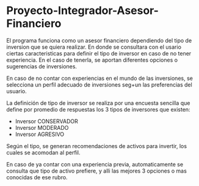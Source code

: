 # Proyecto-Integrador-Asesor-Financiero
El programa funciona como un asesor financiero dependiendo del tipo de inversion que se quiera realizar. En donde se consultara con el usario ciertas caracteristicas para definir el tipo de inversor en caso de no tener experiencia. En el caso de tenerla, se aportan diferentes opciones o sugerencias de inversiones.

En caso de no contar con  experiencias en el  mundo de las inversiones, se selecciona un perfil adecuado de inversiones seg+un las preferencias del usuario.

La definición de tipo de  inversor se realiza por una encuesta sencilla que define por promedio de respuestas los 3 tipos de inversores que existen: 
- Inversor CONSERVADOR
- Inversor MODERADO
- Inversor AGRESIVO

Según el tipo, se generan recomendaciones de activos para invertir, los cuales se acomodan al perfil.

En caso de ya contar con una experiencia previa, automaticamente se consulta que tipo de activo prefiere, y alli las mejores 3 opciones o mas conocidas de ese rubro.
